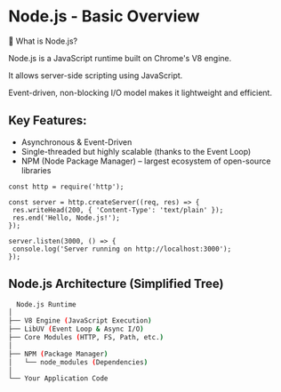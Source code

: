 # Node.js - Basic Overview
📌 What is Node.js?

Node.js is a JavaScript runtime built on Chrome's V8 engine.

It allows server-side scripting using JavaScript.

Event-driven, non-blocking I/O model makes it lightweight and efficient.

## Key Features:

- Asynchronous & Event-Driven
- Single-threaded but highly scalable (thanks to the Event Loop)
- NPM (Node Package Manager) – largest ecosystem of open-source libraries

 ``` Basic 
const http = require('http');

const server = http.createServer((req, res) => {
  res.writeHead(200, { 'Content-Type': 'text/plain' });
  res.end('Hello, Node.js!');
});

server.listen(3000, () => {
  console.log('Server running on http://localhost:3000');
});
```


## Node.js Architecture (Simplified Tree)



```bash
  Node.js Runtime
│
├── V8 Engine (JavaScript Execution)
├── LibUV (Event Loop & Async I/O)
├── Core Modules (HTTP, FS, Path, etc.)
│
├── NPM (Package Manager)
│   └── node_modules (Dependencies)
│
└── Your Application Code
```


